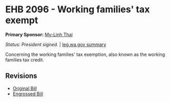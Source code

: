 # EHB 2096 - Working families' tax exempt
**Primary Sponsor:** [My-Linh Thai](/person/leg/thai_my.md)

*Status: President signed.* | [leg.wa.gov summary](https://app.leg.wa.gov/billsummary?BillNumber=2096&Year=2021)

Concerning the working families' tax exemption, also known as the working families tax credit.

## Revisions
* [Original Bill](1/)
* [Engrossed Bill](1/)